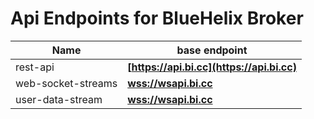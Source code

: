 # Api Endpoints for BlueHelix Broker

Name | base endpoint
------------ | ------------
rest-api | **[https://api.bi.cc](https://api.bi.cc)**
web-socket-streams | **[wss://wsapi.bi.cc](wss://wsapi.bi.cc)**
user-data-stream | **[wss://wsapi.bi.cc](wss://wsapi.bi.cc)**
